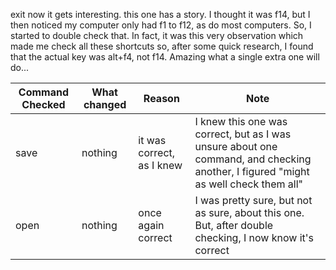 exit
	now it gets interesting. this one has a story. I thought it was f14, but I then noticed my computer only had f1 to f12, as do most computers. So, I started to double check that. In fact, it was this very observation which made me check all these shortcuts
	so, after some quick research, I found that the actual key was alt+f4, not f14. Amazing what a single extra one will do...

|Command Checked|What changed|Reason| Note|
| ---    | ---   | ---     | --- |
| save | nothing | it was correct, as I knew |I knew this one was correct, but as I was unsure about one command, and checking another, I figured "might as well check them all"|
|open|nothing|once again correct| I was pretty sure, but not as sure, about this one. But, after double checking, I now know it's correct |